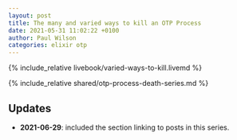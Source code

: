 ```yaml
---
layout: post
title: The many and varied ways to kill an OTP Process
date: 2021-05-31 11:02:22 +0100
author: Paul Wilson
categories: elixir otp
---
```


{% include_relative livebook/varied-ways-to-kill.livemd %}

{% include_relative shared/otp-process-death-series.md %}

## Updates

* **2021-06-29**: included the section linking to posts in this series.
